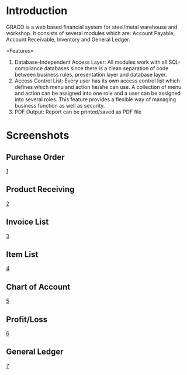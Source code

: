 Introduction
============

GRACO is a web based financial system for steel/metal warehouse and
workshop. It consists of several modules which are: Account Payable, Account
Receivable, Inventory and General Ledger.

=Features= 
1. Database-Independent Access Layer:
All modules work with all SQL-compliance databases since there is a
clean separation of code between business rules, presentation layer and database layer.
2. Access Control List:
Every user has its own access control list which defines which menu and
action he/she can use. A collection of menu and action can be assigned into one role
and a user can be assigned into several roles. This feature provides a flexible way of
managing business  function as well as security.
3. PDF Output:
Report can be printed/saved as PDF file

Screenshots
===========

Purchase Order
--------------

[1][]

Product Receiving
-----------------

[2][]

Invoice List
------------

[3][]

Item List
---------

[4][]

Chart of Account
----------------

[5][]

Profit/Loss
-----------

[6][]

General Ledger
--------------

[7][]

  [1]: http://gracoaccounting.googlecode.com/hg/screenshots/purchase_order.PNG?r=f45d2e021e5bdc79ba16205b31973ba81be0eafb
  [2]: http://gracoaccounting.googlecode.com/hg/screenshots/product_receiving.PNG?r=f45d2e021e5bdc79ba16205b31973ba81be0eafb
  [3]: http://gracoaccounting.googlecode.com/hg/screenshots/invoice_list.PNG?r=f45d2e021e5bdc79ba16205b31973ba81be0eafb
  [4]: http://gracoaccounting.googlecode.com/hg/screenshots/item_list.PNG?r=f45d2e021e5bdc79ba16205b31973ba81be0eafb
  [5]: http://gracoaccounting.googlecode.com/hg/screenshots/chart_of_account.PNG?r=f45d2e021e5bdc79ba16205b31973ba81be0eafb
  [6]: http://gracoaccounting.googlecode.com/hg/screenshots/profit_loss.PNG?r=f45d2e021e5bdc79ba16205b31973ba81be0eafb
  [7]: http://gracoaccounting.googlecode.com/hg/screenshots/general_ledger.PNG?r=f45d2e021e5bdc79ba16205b31973ba81be0eafb
